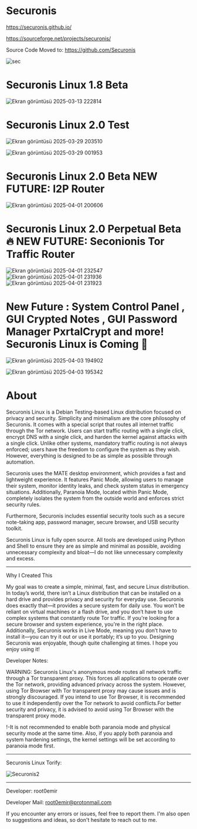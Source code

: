 # Securonis

https://securonis.github.io/


https://sourceforge.net/projects/securonis/


Source Code Moved to: https://github.com/Securonis

![sec](https://github.com/user-attachments/assets/bcbf9490-829a-4592-9c3a-a2aafa491471)





# Securonis Linux 1.8 Beta 

![Ekran görüntüsü 2025-03-13 222814](https://github.com/user-attachments/assets/764afe6d-68ac-4ad6-9e0f-81aaf4dbd1a8)


# Securonis Linux 2.0 Test 

![Ekran görüntüsü 2025-03-29 203510](https://github.com/user-attachments/assets/d73cc495-fa57-458d-a651-a92bff174ff6)

![Ekran görüntüsü 2025-03-29 001953](https://github.com/user-attachments/assets/42c62537-2693-41e5-9fac-72ac117d1b15)

# Securonis Linux 2.0 Beta NEW FUTURE: I2P Router

![Ekran görüntüsü 2025-04-01 200606](https://github.com/user-attachments/assets/8cd090df-f948-481f-ac3e-ce1d4105fd3b)

# Securonis Linux 2.0 Perpetual Beta 🔥 NEW FUTURE: Seconionis Tor Traffic Router 

![Ekran görüntüsü 2025-04-01 232547](https://github.com/user-attachments/assets/74a2f720-a788-42a6-bf06-dbcaee3fefc3)
![Ekran görüntüsü 2025-04-01 231936](https://github.com/user-attachments/assets/01f510b1-b5dd-4c10-8133-6266e93c4f70)
![Ekran görüntüsü 2025-04-01 231923](https://github.com/user-attachments/assets/33222cbf-6e90-4fd2-894b-dd72748038c6)

# New Future : System Control Panel , GUI Crypted Notes , GUI Password Manager PxrtalCrypt and more! Securonis Linux is Coming 💪

![Ekran görüntüsü 2025-04-03 194902](https://github.com/user-attachments/assets/cbd1b431-4cfc-4b40-9022-c7c9ab6e5fd5)

![Ekran görüntüsü 2025-04-03 195342](https://github.com/user-attachments/assets/b570c8c8-4d5d-445c-9607-a2509c3465c1)



# About

Securonis Linux is a Debian Testing-based Linux distribution focused on privacy and security. Simplicity and minimalism are the core philosophy of Securonis. It comes with a special script that routes all internet traffic through the Tor network. Users can start traffic routing with a single click, encrypt DNS with a single click, and harden the kernel against attacks with a single click. Unlike other systems, mandatory traffic routing is not always enforced; users have the freedom to configure the system as they wish. However, everything is designed to be as simple as possible through automation.

Securonis uses the MATE desktop environment, which provides a fast and lightweight experience. It features Panic Mode, allowing users to manage their system, monitor identity leaks, and check system status in emergency situations. Additionally, Paranoia Mode, located within Panic Mode, completely isolates the system from the outside world and enforces strict security rules.

Furthermore, Securonis includes essential security tools such as a secure note-taking app, password manager, secure browser, and USB security toolkit.

Securonis Linux is fully open source. All tools are developed using Python and Shell to ensure they are as simple and minimal as possible, avoiding unnecessary complexity and bloat—I do not like unnecessary complexity and excess.

--------------

Why I Created This

My goal was to create a simple, minimal, fast, and secure Linux distribution. In today’s world, there isn’t a Linux distribution that can be installed on a hard drive and provides privacy and security for everyday use. Securonis does exactly that—it provides a secure system for daily use. You won’t be reliant on virtual machines or a flash drive, and you don’t have to use complex systems that constantly route Tor traffic. If you're looking for a secure browser and system experience, you're in the right place. Additionally, Securonis works in Live Mode, meaning you don’t have to install it—you can try it out or use it portably; it’s up to you. Designing Securonis was enjoyable, though quite challenging at times. I hope you enjoy using it!

Developer Notes:

WARNING: Securonis Linux's anonymous mode routes all network traffic through a Tor transparent proxy. This forces all applications to operate over the Tor network, providing advanced privacy across the system. However, using Tor Browser with Tor transparent proxy may cause issues and is strongly discouraged. If you intend to use Tor Browser, it is recommended to use it independently over the Tor network to avoid conflicts.For better security and privacy, it is advised to avoid using Tor Browser with the transparent proxy mode.

!-It is not recommended to enable both paranoia mode and physical security mode at the same time. Also, if you apply both paranoia and system hardening settings, the kernel settings will be set according to paranoia mode first.

------------

Securonis Linux Torify:

![Securonis2](https://github.com/user-attachments/assets/b7ae9bd4-971d-4e84-8349-42fa1da14eb3)


---------

Developer: root0emir

Developer Mail: root0emir@protonmail.com 

If you encounter any errors or issues, feel free to report them. I'm also open to suggestions and ideas, so don't hesitate to reach out to me.
